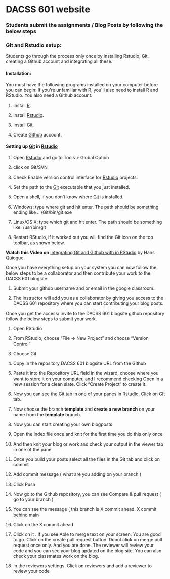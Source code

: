 # DACSS 601 website

### Students submit the assignments / Blog Posts by following the below steps 

### Git and Rstudio setup:

Students go through the process only once by installing Rstudio, Git, creating a Github account and integrating all these.

#### **Installation:**

You must have the following programs installed on your computer before you can begin: If you're unfamiliar with R, you'll also need to install R and RStudio. You also need a Github account.

1.  Install [R](https://cloud.r-project.org/).

2.  Install [Rstudio](https://www.rstudio.com/products/rstudio/#Desktop).

3.  Install [Git](https://git-scm.com/downloads).

4.  Create [Github](https://github.com/) account.

#### **Setting up [Git](https://git-scm.com/downloads) in [Rstudio](https://www.rstudio.com/products/rstudio/#Desktop)**

1.  Open [Rstudio](https://www.rstudio.com/products/rstudio/#Desktop) and go to Tools \> Global Option

2.  click on Git/SVN

3.  Check Enable version control interface for [Rstudio](https://www.rstudio.com/products/rstudio/#Desktop) projects.

4.  Set the path to the [Git](https://git-scm.com/downloads) executable that you just installed.

5.  Open a shell, if you don’t know where [Git](https://git-scm.com/downloads) is installed.

6.  Windows: type where git and hit enter. The path should be something ending like .. /Git/bin/git.exe

7.  Linux/OS X: type which git and hit enter. The path should be something like: /usr/bin/git

8.  Restart RStudio, if it worked out you will find the Git icon on the top toolbar, as shown below.

**Watch this Video on** [Integrating Git and Github with in RStudio](https://www.youtube.com/watch?v=pqWiwcfFz28&list=PL6fG9co6nK8ebkhWSS11z9MWKzRdoqzoTs) by Hans Quiogue.

Once you have everything setup on your system you can now follow the below steps to be a collaborator and then contribute your work to the DACSS 601 blogsite.

1.  Submit your github username and or email in the google classroom.

2.  The instructor will add you as a collaborator by giving you access to the DACSS 601 repository where you can start contributing your blog posts.

Once you get the access/ invite to the DACSS 601 blogsite github repository follow the below steps to submit your work.

1.  Open RStudio

2.  From RStudio, choose “File -\> New Project” and choose “Version Control”

3.  Choose Git

4.  Copy in the repository DACSS 601 blogsite URL from the Github

5.  Paste it into the Repository URL field in the wizard, choose where you want to store it on your computer, and I recommend checking Open in a new session for a clean slate. Click “Create Project” to create it.

6.  Now you can see the Git tab in one of your panes in Rstudio. Click on GIt tab.

7.  Now choose the branch **template** and **create a new branch** on your name from the **template** branch.

8.  Now you can start creating your own blogposts

9.  Open the index file once and knit for the first time you do this only once

10. And then knit your blog or work and check your output in the viewer tab in one of the pane. 

11. Once you build your posts select all the files in the Git tab and click on commit

12. Add commit message ( what are you adding on your branch )

13. Click Push

14. Now go to the Github repository, you can see Compare & pull request ( go to your branch )

15. You can see the message ( this branch is X commit ahead. X commit behind main

16. Click on the X commit ahead 

17. Click on it . If you see Able to merge text on your screen. You are good to go. Click on the create pull request button. Donot click on merge pull request once only. And you are done. The reviewer will review your code and you can see your blog updated on the blog site. You can also check your classmates work on the blog.

18. In the reviewers settings. Click on reviewers and add a reviewer to review your code
